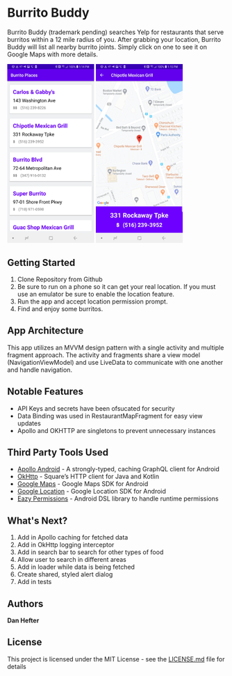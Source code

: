 # Burrito Buddy

Burrito Buddy (trademark pending) searches Yelp for restaurants that serve burritos within a 12 mile radius of you. After grabbing your location, Burrito Buddy will list all nearby burrito joints. Simply click on one to see it on Google Maps with more details. 

<img src="app/src/main/res/drawable/burrito_list.jpg" width=200>
<img src="app/src/main/res/drawable/burrito_map.jpg" width=200>

## Getting Started

1. Clone Repository from Github
2. Be sure to run on a phone so it can get your real location. If you must use an emulator be sure to enable the location feature.
3. Run the app and accept location permission prompt.
4. Find and enjoy some burritos.

## App Architecture

This app utilizes an MVVM design pattern with a single activity and multiple fragment approach. The activity and fragments share a view model (NavigationViewModel) and use LiveData to communicate with one another and handle navigation. 


## Notable Features

* API Keys and secrets have been ofsucated for security
* Data Binding was used in RestaurantMapFragment for easy view updates
* Apollo and OKHTTP are singletons to prevent unnecessary instances 

## Third Party Tools Used

* [Apollo Android](https://github.com/apollographql/apollo-android) - A strongly-typed, caching GraphQL client for Android
* [OkHttp](https://github.com/square/okhttp/) - Square’s HTTP client for Java and Kotlin
* [Google Maps](https://developers.google.com/android/reference/com/google/android/gms/maps/package-summary) - Google Maps SDK for Android
* [Google Location](https://developers.google.com/android/reference/com/google/android/gms/location/package-summary) - Google Location SDK for Android
* [Eazy Permissions](https://github.com/sagar-viradiya/eazypermissions) - Android DSL library to handle runtime permissions

## What's Next?

1. Add in Apollo caching for fetched data
2. Add in OkHttp logging interceptor
3. Add in search bar to search for other types of food
4. Allow user to search in different areas
5. Add in loader while data is being fetched
6. Create shared, styled alert dialog
7. Add in tests

## Authors

**Dan Hefter**

## License

This project is licensed under the MIT License - see the [LICENSE.md](LICENSE.md) file for details

